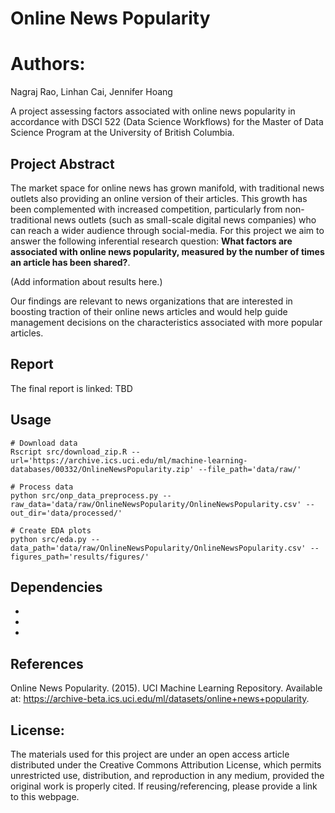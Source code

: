 # Online News Popularity

# Authors: 

Nagraj Rao, Linhan Cai, Jennifer Hoang

A project assessing factors associated with online news popularity in accordance with DSCI 522 
(Data Science Workflows) for the Master of Data Science Program at the University of British Columbia.

## Project Abstract

The market space for online news has grown manifold, with traditional news outlets 
also providing an online version of their articles. This growth has been complemented 
with increased competition, particularly from non-traditional news outlets 
(such as small-scale digital news companies) who can reach a wider audience through social-media. 
For this project we aim to answer the following inferential research question: 
**What factors are associated with online news popularity, measured by the number of times an article has been shared?**. 

(Add information about results here.)

Our findings are relevant to news organizations that are interested in boosting traction of their online news articles and would help guide management decisions on the characteristics associated with more popular articles. 


## Report

The final report is linked: TBD

## Usage

```
# Download data
Rscript src/download_zip.R --url='https://archive.ics.uci.edu/ml/machine-learning-databases/00332/OnlineNewsPopularity.zip' --file_path='data/raw/'

# Process data
python src/onp_data_preprocess.py --raw_data='data/raw/OnlineNewsPopularity/OnlineNewsPopularity.csv' --out_dir='data/processed/'

# Create EDA plots
python src/eda.py --data_path='data/raw/OnlineNewsPopularity/OnlineNewsPopularity.csv' --figures_path='results/figures/'

```

## Dependencies

- 
- 
-

## References

Online News Popularity. (2015). UCI Machine Learning Repository. Available at: https://archive-beta.ics.uci.edu/ml/datasets/online+news+popularity.

## License:

The materials used for this project are under an open access article distributed under the Creative Commons Attribution License, which permits unrestricted use, distribution, and reproduction in any medium, provided the original work is properly cited. If reusing/referencing, please provide a link to this webpage.


